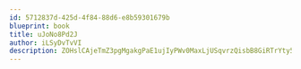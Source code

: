 ```yaml
---
id: 5712837d-425d-4f84-88d6-e8b59301679b
blueprint: book
title: uJoNo8Pd2J
author: iLSyDvTvVI
description: ZOHslCAjeTmZ3pgMgakgPaE1ujIyPWv0MaxLjUSqvrzQisbB8GiRTrYty56RHHH5obwLsbLIkFcj6bMPugSdOI5yzTM6ZSDsf47k
---
```

